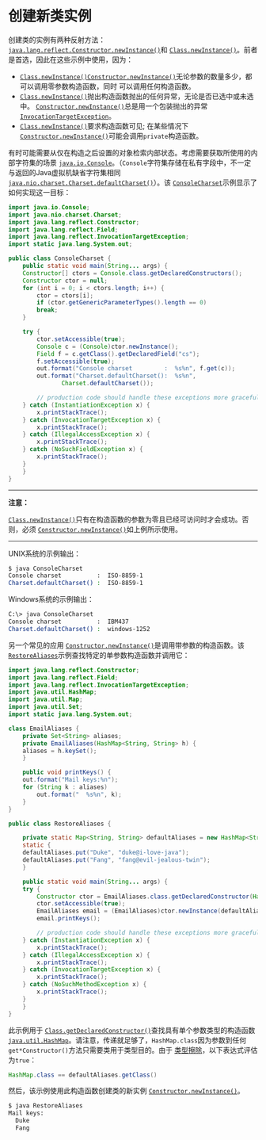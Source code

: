 # 创建新类实例

创建类的实例有两种反射方法： [`java.lang.reflect.Constructor.newInstance()`](https://docs.oracle.com/javase/8/docs/api/java/lang/reflect/Constructor.html#newInstance-java.lang.Object...-)和 [`Class.newInstance()`](https://docs.oracle.com/javase/8/docs/api/java/lang/Class.html#newInstance--)。前者是首选，因此在这些示例中使用，因为：

- [`Class.newInstance()`](https://docs.oracle.com/javase/8/docs/api/java/lang/Class.html#newInstance--)[`Constructor.newInstance()`](https://docs.oracle.com/javase/8/docs/api/java/lang/reflect/Constructor.html#newInstance-java.lang.Object...-)无论参数的数量多少，都可以调用零参数构造函数，同时 可以调用任何构造函数。
- [`Class.newInstance()`](https://docs.oracle.com/javase/8/docs/api/java/lang/Class.html#newInstance--)抛出构造函数抛出的任何异常，无论是否已选中或未选中。 [`Constructor.newInstance()`](https://docs.oracle.com/javase/8/docs/api/java/lang/reflect/Constructor.html#newInstance-java.lang.Object...-)总是用一个包装抛出的异常 [`InvocationTargetException`](https://docs.oracle.com/javase/8/docs/api/java/lang/reflect/InvocationTargetException.html)。
- [`Class.newInstance()`](https://docs.oracle.com/javase/8/docs/api/java/lang/Class.html#newInstance--)要求构造函数可见; 在某些情况下[`Constructor.newInstance()`](https://docs.oracle.com/javase/8/docs/api/java/lang/reflect/Constructor.html#newInstance-java.lang.Object...-)可能会调用`private`构造函数。

有时可能需要从仅在构造之后设置的对象检索内部状态。考虑需要获取所使用的内部字符集的场景 [`java.io.Console`](https://docs.oracle.com/javase/8/docs/api/java/io/Console.html)。（`Console`字符集存储在私有字段中，不一定与返回的Java虚拟机缺省字符集相同[`java.nio.charset.Charset.defaultCharset()`](https://docs.oracle.com/javase/8/docs/api/java/nio/charset/Charset.html#defaultCharset--)）。该 [`ConsoleCharset`](example/ConsoleCharset.java)示例显示了如何实现这一目标：

```java
import java.io.Console;
import java.nio.charset.Charset;
import java.lang.reflect.Constructor;
import java.lang.reflect.Field;
import java.lang.reflect.InvocationTargetException;
import static java.lang.System.out;

public class ConsoleCharset {
    public static void main(String... args) {
	Constructor[] ctors = Console.class.getDeclaredConstructors();
	Constructor ctor = null;
	for (int i = 0; i < ctors.length; i++) {
	    ctor = ctors[i];
	    if (ctor.getGenericParameterTypes().length == 0)
		break;
	}

	try {
	    ctor.setAccessible(true);
 	    Console c = (Console)ctor.newInstance();
	    Field f = c.getClass().getDeclaredField("cs");
	    f.setAccessible(true);
	    out.format("Console charset         :  %s%n", f.get(c));
	    out.format("Charset.defaultCharset():  %s%n",
		       Charset.defaultCharset());

        // production code should handle these exceptions more gracefully
	} catch (InstantiationException x) {
	    x.printStackTrace();
 	} catch (InvocationTargetException x) {
 	    x.printStackTrace();
	} catch (IllegalAccessException x) {
	    x.printStackTrace();
	} catch (NoSuchFieldException x) {
	    x.printStackTrace();
	}
    }
}
```

------

**注意：**

[`Class.newInstance()`](https://docs.oracle.com/javase/8/docs/api/java/lang/Class.html#newInstance--)只有在构造函数的参数为零且已经可访问时才会成功。否则，必须 [`Constructor.newInstance()`](https://docs.oracle.com/javase/8/docs/api/java/lang/reflect/Constructor.html#newInstance-java.lang.Object...-)如上例所示使用。

------

UNIX系统的示例输出：

```bash
$ java ConsoleCharset
Console charset          :  ISO-8859-1
Charset.defaultCharset() :  ISO-8859-1
```

Windows系统的示例输出：

```bash
C:\> java ConsoleCharset
Console charset          :  IBM437
Charset.defaultCharset() :  windows-1252
```

另一个常见的应用 [`Constructor.newInstance()`](https://docs.oracle.com/javase/8/docs/api/java/lang/reflect/Constructor.html#newInstance-java.lang.Object...-)是调用带参数的构造函数。该 [`RestoreAliases`](example/RestoreAliases.java)示例查找特定的单参数构造函数并调用它：

```java
import java.lang.reflect.Constructor;
import java.lang.reflect.Field;
import java.lang.reflect.InvocationTargetException;
import java.util.HashMap;
import java.util.Map;
import java.util.Set;
import static java.lang.System.out;

class EmailAliases {
    private Set<String> aliases;
    private EmailAliases(HashMap<String, String> h) {
	aliases = h.keySet();
    }

    public void printKeys() {
	out.format("Mail keys:%n");
	for (String k : aliases)
	    out.format("  %s%n", k);
    }
}

public class RestoreAliases {

    private static Map<String, String> defaultAliases = new HashMap<String, String>();
    static {
	defaultAliases.put("Duke", "duke@i-love-java");
	defaultAliases.put("Fang", "fang@evil-jealous-twin");
    }

    public static void main(String... args) {
	try {
	    Constructor ctor = EmailAliases.class.getDeclaredConstructor(HashMap.class);
	    ctor.setAccessible(true);
	    EmailAliases email = (EmailAliases)ctor.newInstance(defaultAliases);
	    email.printKeys();

        // production code should handle these exceptions more gracefully
	} catch (InstantiationException x) {
	    x.printStackTrace();
	} catch (IllegalAccessException x) {
	    x.printStackTrace();
	} catch (InvocationTargetException x) {
	    x.printStackTrace();
	} catch (NoSuchMethodException x) {
	    x.printStackTrace();
	}
    }
}
```

此示例用于 [`Class.getDeclaredConstructor()`](https://docs.oracle.com/javase/8/docs/api/java/lang/Class.html#getDeclaredConstructor-java.lang.Class...-)查找具有单个参数类型的构造函数 [`java.util.HashMap`](https://docs.oracle.com/javase/8/docs/api/java/util/HashMap.html)。请注意，传递就足够了，`HashMap.class`因为参数到任何`get*Constructor()`方法只需要类用于类型目的。由于 [类型擦除](https://docs.oracle.com/javase/specs/jls/se7/html/jls-4.html#jls-4.6)，以下表达式评估为`true`：

```java
HashMap.class == defaultAliases.getClass()
```

然后，该示例使用此构造函数创建类的新实例 [`Constructor.newInstance()`](https://docs.oracle.com/javase/8/docs/api/java/lang/reflect/Constructor.html#newInstance-java.lang.Object...-)。

```bash
$ java RestoreAliases
Mail keys:
  Duke
  Fang
```


